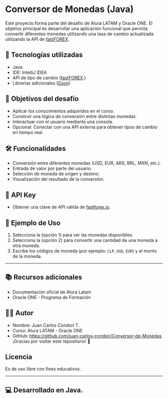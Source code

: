 # Conversor de Monedas (Java)

Este proyecto forma parte del desafío de Alura LATAM y Oracle ONE. El objetivo principal es desarrollar una aplicación funcional que permita convertir diferentes monedas utilizando una tasa de cambio actualizada utilizando la API de [fastFOREX](https://www.fastforex.io).

## 🚀 Tecnologías utilizadas

- Java
- IDE: IntelliJ IDEA
- API de tipo de cambio ([fastFOREX](https://www.fastforex.io).)
- Librerías adicionales ([Gson](https://github.com/google/gson))

## 🎯 Objetivos del desafío

- Aplicar los conocimientos adquiridos en el curso.
- Construir una lógica de conversión entre distintas monedas.
- Interactuar con el usuario mediante una consola.
- Opcional: Conectar con una API externa para obtener tipos de cambio en tiempo real.

## 🛠️ Funcionalidades

- Conversión entre diferentes monedas (USD, EUR, ARS, BRL, MXN, etc.).
- Entrada de valor por parte del usuario.
- Selección de moneda de origen y destino.
- Visualización del resultado de la conversión.

## 🔐 API Key

- Obtener una clave de API válida de [fastforex.io](https://www.fastforex.io).

## 🧮 Ejemplo de Uso

1. Selecciona la (opción 1) para ver las monedas disponibles.
2. Selecciona la (opción 2) para convertir una cantidad de una moneda a otra moneda.
3. Escribe los códigos de moneda (por ejemplo: `CLP`, `USD`, `EUR`) y el monto de la moneda.
---

## 📚 Recursos adicionales
 - Documentación oficial de Alura Latam
 - Oracle ONE - Programa de Formación

## 🧑‍💻 Autor
- Nombre: Juan Carlos Condori T.
- Curso: Alura LATAM - Oracle ONE
- GitHub: https://github.com/juan-carlos-condori/Conversor-de-Monedas
¡Gracias por visitar este repositorio! 🚀

##  Licencia

Es de uso libre con fines educativos.

---

## 💻 Desarrollado en Java.
